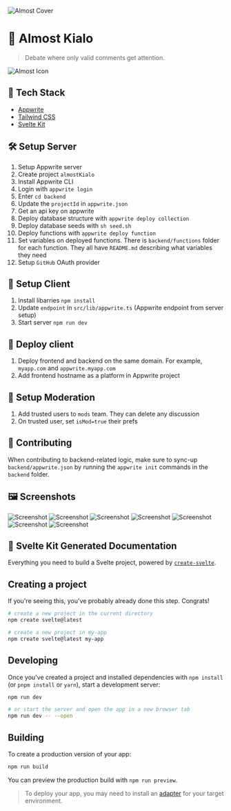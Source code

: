 ![Almost Cover](static/cover.png)

# 💬 Almost Kialo

> Debate where only valid comments get attention.

![Almost Icon](static/favicon.png)

## 🧰 Tech Stack

- [Appwrite](https://appwrite.io/)
- [Tailwind CSS](https://tailwindcss.com/)
- [Svelte Kit](https://kit.svelte.dev/)

## 🛠️ Setup Server

1. Setup Appwrite server
2. Create project `almostKialo`
3. Install Appwrite CLI
4. Login with `appwrite login`
5. Enter `cd backend`
6. Update the `projectId` in `appwrite.json`
7. Get an api key on appwrite
8. Deploy database structure with `appwrite deploy collection`
9. Deploy database seeds with `sh seed.sh`
10. Deploy functions with `appwrite deploy function`
11. Set variables on deployed functions. There is `backend/functions` folder for each function. They all have `README.md` describing what variables they need
12. Setup `GitHub` OAuth provider

## 👀 Setup Client

1. Install libarries `npm install`
2. Update `endpoint` in `src/lib/appwrite.ts` (Appwrite endpoint from server setup)
3. Start server `npm run dev`

## 🚀 Deploy client

1. Deploy frontend and backend on the same domain. For example, `myapp.com` and `appwrite.myapp.com`
2. Add frontend hostname as a platform in Appwrite project

## 🚨 Setup Moderation

1. Add trusted users to `mods` team. They can delete any discussion
2. On trusted user, set `isMod=true` their prefs

## 🤝 Contributing

When contributing to backend-related logic, make sure to sync-up `backend/appwrite.json` by running the `appwrite init` commands in the `backend` folder.

## 🖼️ Screenshots

![Screenshot](screenshots/ss1.png)
![Screenshot](screenshots/ss2.png)
![Screenshot](screenshots/ss3.png)
![Screenshot](screenshots/ss4.png)
![Screenshot](screenshots/ss5.png)
![Screenshot](screenshots/ss6.png)
![Screenshot](screenshots/ss7.png)

## 🤖 Svelte Kit Generated Documentation

Everything you need to build a Svelte project, powered by [`create-svelte`](https://github.com/sveltejs/kit/tree/master/packages/create-svelte).

## Creating a project

If you're seeing this, you've probably already done this step. Congrats!

```bash
# create a new project in the current directory
npm create svelte@latest

# create a new project in my-app
npm create svelte@latest my-app
```

## Developing

Once you've created a project and installed dependencies with `npm install` (or `pnpm install` or `yarn`), start a development server:

```bash
npm run dev

# or start the server and open the app in a new browser tab
npm run dev -- --open
```

## Building

To create a production version of your app:

```bash
npm run build
```

You can preview the production build with `npm run preview`.

> To deploy your app, you may need to install an [adapter](https://kit.svelte.dev/docs/adapters) for your target environment.
